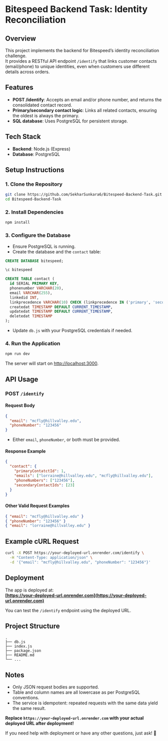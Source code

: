 # Bitespeed Backend Task: Identity Reconciliation

## Overview

This project implements the backend for Bitespeed’s identity reconciliation challenge.  
It provides a RESTful API endpoint `/identify` that links customer contacts (email/phone) to unique identities, even when customers use different details across orders.

## Features

- **POST /identify**: Accepts an email and/or phone number, and returns the consolidated contact record.
- **Primary/secondary contact logic**: Links all related contacts, ensuring the oldest is always the primary.
- **SQL database**: Uses PostgreSQL for persistent storage.

## Tech Stack

- **Backend**: Node.js (Express)
- **Database**: PostgreSQL

## Setup Instructions

### 1. Clone the Repository

```bash
git clone https://github.com/SekharSunkara6/Bitespeed-Backend-Task.git
cd Bitespeed-Backend-Task
```

### 2. Install Dependencies

```bash
npm install
```

### 3. Configure the Database

- Ensure PostgreSQL is running.
- Create the database and the `contact` table:

```sql
CREATE DATABASE bitespeed;

\c bitespeed

CREATE TABLE contact (
  id SERIAL PRIMARY KEY,
  phonenumber VARCHAR(20),
  email VARCHAR(255),
  linkedid INT,
  linkprecedence VARCHAR(10) CHECK (linkprecedence IN ('primary', 'secondary')),
  createdat TIMESTAMP DEFAULT CURRENT_TIMESTAMP,
  updatedat TIMESTAMP DEFAULT CURRENT_TIMESTAMP,
  deletedat TIMESTAMP
);
```

- Update `db.js` with your PostgreSQL credentials if needed.

### 4. Run the Application

```bash
npm run dev
```

The server will start on [http://localhost:3000](http://localhost:3000).

## API Usage

### POST `/identify`

#### **Request Body**

```json
{
  "email": "mcfly@hillvalley.edu",
  "phoneNumber": "123456"
}
```
- Either `email`, `phoneNumber`, or both must be provided.

#### **Response Example**

```json
{
  "contact": {
    "primaryContatctId": 1,
    "emails": ["lorraine@hillvalley.edu", "mcfly@hillvalley.edu"],
    "phoneNumbers": ["123456"],
    "secondaryContactIds": [23]
  }
}
```

#### **Other Valid Request Examples**

```json
{ "email": "mcfly@hillvalley.edu" }
{ "phoneNumber": "123456" }
{ "email": "lorraine@hillvalley.edu" }
```

## Example cURL Request

```bash
curl -X POST https://your-deployed-url.onrender.com/identify \
  -H "Content-Type: application/json" \
  -d '{"email": "mcfly@hillvalley.edu", "phoneNumber": "123456"}'
```

## Deployment

The app is deployed at:  
**[https://your-deployed-url.onrender.com](https://your-deployed-url.onrender.com)**

You can test the `/identify` endpoint using the deployed URL.

## Project Structure

```
.
├── db.js
├── index.js
├── package.json
├── README.md
└── ...
```

## Notes

- Only JSON request bodies are supported.
- Table and column names are all lowercase as per PostgreSQL conventions.
- The service is idempotent: repeated requests with the same data yield the same result.

**Replace `https://your-deployed-url.onrender.com` with your actual deployed URL after deployment!**

If you need help with deployment or have any other questions, just ask! 🚀
